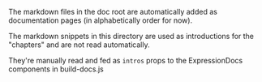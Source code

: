 The markdown files in the doc root are automatically added as documentation
pages (in alphabetically order for now).

The markdown snippets in this directory are used as introductions for the "chapters" and are not
read automatically.

They're manually read and fed as `intros` props to the ExpressionDocs components in 
build-docs.js

